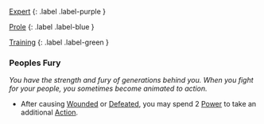 
[Expert](Game/Expert-List)
{: .label .label-purple }

[Prole](Game/Prole)
{: .label .label-blue }

[Training](Game/Training-List)
{: .label .label-green }
### Peoples Fury
*You have the strength and fury of generations behind you. When you fight for your people, you sometimes become animated to action.*
* After causing [Wounded](Game/Core/Effects#Wounded) or [Defeated](Game/Core/Effects#Defeated), you may spend 2 [Power](Game/Additional-Attributes#Power) to take an additional [Action](Game/Core/Terminology#Action).

